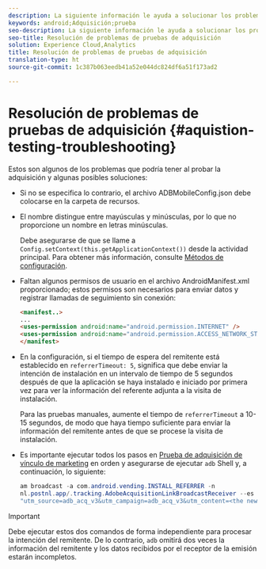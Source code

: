 ```yaml
---
description: La siguiente información le ayuda a solucionar los problemas de las pruebas de adquisición.
keywords: android;Adquisición;prueba
seo-description: La siguiente información le ayuda a solucionar los problemas de las pruebas de adquisición.
seo-title: Resolución de problemas de pruebas de adquisición
solution: Experience Cloud,Analytics
title: Resolución de problemas de pruebas de adquisición
translation-type: ht
source-git-commit: 1c387b063eedb41a52e044dc824df6a51f173ad2

---
```



# Resolución de problemas de pruebas de adquisición {#aquistion-testing-troubleshooting}

Estos son algunos de los problemas que podría tener al probar la adquisición y algunas posibles soluciones:

* Si no se especifica lo contrario, el archivo ADBMobileConfig.json debe colocarse en la carpeta de recursos.

* El nombre distingue entre mayúsculas y minúsculas, por lo que no proporcione un nombre en letras minúsculas.

   Debe asegurarse de que se llame a `Config.setContext(this.getApplicationContext())` desde la actividad principal. Para obtener más información, consulte [Métodos de configuración](https://docs.adobe.com/content/help/es-ES/mobile-services/android/configuration-android/methods.html).

* Faltan algunos permisos de usuario en el archivo AndroidManifest.xml proporcionado; estos permisos son necesarios para enviar datos y registrar llamadas de seguimiento sin conexión:

   ```html
   <manifest..>
   ... 
   <uses-permission android:name="android.permission.INTERNET" />
   <uses-permission android:name="android.permission.ACCESS_NETWORK_STATE" />
   </manifest>
   ```

* En la configuración, si el tiempo de espera del remitente está establecido en `referrerTimeout: 5`, significa que debe enviar la intención de instalación en un intervalo de tiempo de 5 segundos después de que la aplicación se haya instalado e iniciado por primera vez para ver la información del referente adjunta a la visita de instalación.

   Para las pruebas manuales, aumente el tiempo de `referrerTimeout` a 10-15 segundos, de modo que haya tiempo suficiente para enviar la información del remitente antes de que se procese la visita de instalación.

* Es importante ejecutar todos los pasos en [Prueba de adquisición de vínculo de marketing](https://docs.adobe.com/content/help/es-ES/mobile-services/android/acquisition-android/t-testing-marketing-link-acquisition.html) en orden y asegurarse de ejecutar `adb` Shell y, a continuación, lo siguiente:

   ```java
   am broadcast -a com.android.vending.INSTALL_REFERRER -n 
   nl.postnl.app/.tracking.AdobeAcquisitionLinkBroadcastReceiver --es "referrer"
   "utm_source=adb_acq_v3&utm_campaign=adb_acq_v3&utm_content=<the newly generated id at step #7>"
   ```

>[!IMPORTANT]
>
>Debe ejecutar estos dos comandos de forma independiente para procesar la intención del remitente. De lo contrario, `adb` omitirá dos veces la información del remitente y los datos recibidos por el receptor de la emisión estarán incompletos.
